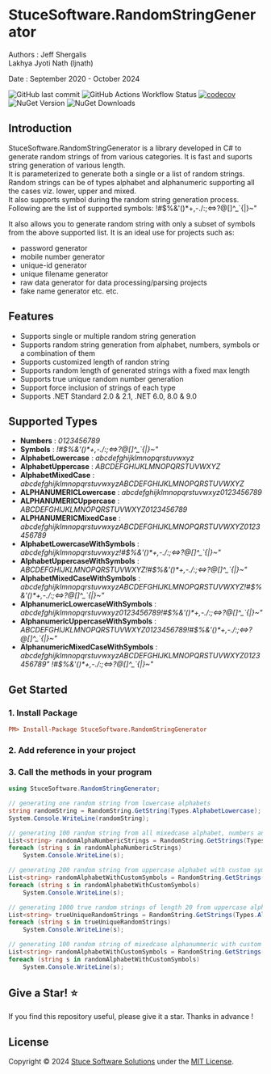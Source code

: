 # StuceSoftware.RandomStringGenerator

Authors :
Jeff Shergalis   
Lakhya Jyoti Nath (ljnath)

Date : September 2020 - October 2024  

![GitHub last commit](https://img.shields.io/github/last-commit/jshergal/StuceSoftware.RandomStringGenerator)
![GitHub Actions Workflow Status](https://img.shields.io/github/actions/workflow/status/jshergal/StuceSoftware.RandomStringGenerator/dotnet-CI-workflow.yaml)
[![codecov](https://codecov.io/gh/jshergal/StuceSoftware.RandomStringGenerator/branch/main/graph/badge.svg?token=840K6JYMT1)](https://codecov.io/gh/jshergal/StuceSoftware.RandomStringGenerator)
![NuGet Version](https://img.shields.io/nuget/v/StuceSoftware.RandomStringGenerator)
![NuGet Downloads](https://img.shields.io/nuget/dt/StuceSoftware.RandomStringGenerator)



## Introduction
StuceSoftware.RandomStringGenerator is a library developed in C# to generate random strings of from various categories. It is fast and suports string generation of various length.  
It is parameterized to generate both a single or a list of random strings.  
Random strings can be of types alphabet and alphanumeric supporting all the cases viz. lower, upper and mixed.  
It also supports symbol during the random string generation process. Following are the list of supported symbols:
!#$%&'()*+,-./:;<=>?@[]\^_`{|}~"

It also allows you to generate random string with only a subset of symbols from the above supported list. It is an ideal use for projects such as:  
* password generator
* mobile number generator
* unique-id generator
* unique filename generator
* raw data generator for data processing/parsing projects
* fake name generator
etc. etc.

## Features
* Supports single or multiple random string generation 
* Supports random string generation from alphabet, numbers, symbols or a combination of them
* Supports customized length of randon string
* Supports random length of generated strings with a fixed max length
* Supports true unique random number generation
* Support force inclusion of strings of each type
* Supports .NET Standard 2.0 & 2.1, .NET 6.0, 8.0 & 9.0

## Supported Types
* **Numbers** : *0123456789*
* **Symbols** : *!#$%&'()\*+,-./:;<=>?@[]\^_`{|}~"*
* **AlphabetLowercase** : *abcdefghijklmnopqrstuvwxyz*
* **AlphabetUppercase** : *ABCDEFGHIJKLMNOPQRSTUVWXYZ*
* **AlphabetMixedCase** : *abcdefghijklmnopqrstuvwxyzABCDEFGHIJKLMNOPQRSTUVWXYZ*
* **ALPHANUMERICLowercase** : *abcdefghijklmnopqrstuvwxyz0123456789*
* **ALPHANUMERICUppercase** : *ABCDEFGHIJKLMNOPQRSTUVWXYZ0123456789*
* **ALPHANUMERICMixedCase** : *abcdefghijklmnopqrstuvwxyzABCDEFGHIJKLMNOPQRSTUVWXYZ0123456789*
* **AlphabetLowercaseWithSymbols** : *abcdefghijklmnopqrstuvwxyz!#$%&'()\*+,-./:;<=>?@[]\^_`{|}~"*
* **AlphabetUppercaseWithSymbols** : *ABCDEFGHIJKLMNOPQRSTUVWXYZ!#$%&'()\*+,-./:;<=>?@[]\^_`{|}~"*
* **AlphabetMixedCaseWithSymbols** : *abcdefghijklmnopqrstuvwxyzABCDEFGHIJKLMNOPQRSTUVWXYZ!#$%&'()\*+,-./:;<=>?@[]\^_`{|}~"*
* **AlphanumericLowercaseWithSymbols** : *abcdefghijklmnopqrstuvwxyz0123456789!#$%&'()\*+,-./:;<=>?@[]\^_`{|}~"*
* **AlphanumericUppercaseWithSymbols** : *ABCDEFGHIJKLMNOPQRSTUVWXYZ0123456789!#$%&'()\*+,-./:;<=>?@[]\^_`{|}~"*
* **AlphanumericMixedCaseWithSymbols** : *abcdefghijklmnopqrstuvwxyzABCDEFGHIJKLMNOPQRSTUVWXYZ0123456789" !#$%&'()\*+,-./:;<=>?@[]\^_`{|}~"*


## Get Started
### 1. Install Package
```ini
PM> Install-Package StuceSoftware.RandomStringGenerator
```
### 2. Add reference in your project

### 3. Call the methods in your program
```csharp
using StuceSoftware.RandomStringGenerator;

// generating one random string from lowercase alphabets
string randomString = RandomString.GetString(Types.AlphabetLowercase);
System.Console.WriteLine(randomString);

// generating 100 random string from all mixedcase alphabet, numbers and all supported symbols
List<string> randomAlphaNumbericStrings = RandomString.GetStrings(Types.AlphanumericMixedCaseWithSymbols, 100);
foreach (string s in randomAlphaNumbericStrings)
    System.Console.WriteLine(s);

// generating 200 random string from uppercase alphabet with custom symbols
List<string> randomAlphabetWithCustomSymbols = RandomString.GetStrings(Types.AlphabetUppercase, 200, "/+*-");
foreach (string s in randomAlphabetWithCustomSymbols)
    System.Console.WriteLine(s);

// generating 1000 true random strings of length 20 from uppercase alphabet with custom symbols
List<string> trueUniqueRandomStrings = RandomString.GetStrings(Types.AlphabetUppercase, 1000, 20, false, true);
foreach (string s in trueUniqueRandomStrings)
    System.Console.WriteLine(s);

// generating 100 random string of mixedcase alphanummeric with custom symbols
List<string> randomAlphabetWithCustomSymbols = RandomString.GetStrings(Types.AlphanumericMixedCaseWithSymbols, 100, "/+*-", forceOccuranceOfEachType: true);
foreach (string s in randomAlphabetWithCustomSymbols)
    System.Console.WriteLine(s);
```
    
## Give a Star! ⭐️

If you find this repository useful, please give it a star.
Thanks in advance !

## License

Copyright © 2024 [Stuce Software Solutions](https://stucesoftware.com/) under the [MIT License](https://github.com/jshergal/StuceSoftware.RandomStringGenerator/blob/main/LICENSE).
